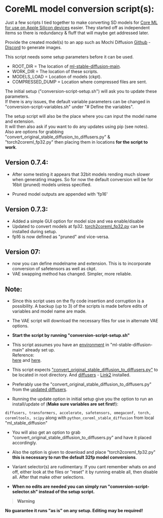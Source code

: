# CoreML model conversion script(s):

Just a few scripts I tied together to make converting SD models for [Core ML for use on Apple Silicon devices](https://github.com/apple/ml-stable-diffusion) easier. They started off as independent items so there is redundancy & fluff that will maybe get addressed later.

Provide the created model(s) to an app such as Mochi Diffusion [Github](https://github.com/godly-devotion/MochiDiffusion) - [Discord](https://discord.gg/x2kartzxGv) to generate images.<br>

This script needs some setup parameters before it can be used.

- ROOT_DIR 		= The location of [ml-stable-diffusion-main](https://github.com/apple/ml-stable-diffusion).
- WORK_DIR 		= The location of these scripts.
- MODELS_LOAD 	= Location of models (ckpt).
- COMPRESSED_DUMP = Location where compressed files are sent.

The initial setup ("conversion-script-setup.sh") will ask you to update these parameters.<br>
If there is any issues, the default variable parameters can be changed in "conversion-script-variables.sh" under "# Define the variables".

The setup script will also be the place where you can input the model name and extension.<br>
It will then also ask if you want to do any updates using pip (see notes).<br> Also are options for grabbing "convert_original_stable_diffusion_to_diffusers.py" & "torch2coreml_fp32.py" then placing them in locations **for the script to work**.

## Version 0.7.4:

- After some testing it appears that 32bit models rending much slower when generating images. So for now the default conversion will be for 16bit (pruned) models unless specified.

- Pruned model outputs are appended with 'fp16'

## Version 0.7.3:

- Added a simple GUI option for model size and vea enable/disable
- Updated to convert models at fp32. [torch2coreml_fp32.py](https://github.com/MDMAchine/coreml-model-conversion-script/blob/main/misc/torch2coreml_fp32.py) can be installed during setup.
- fp16 is now defined as "pruned" and vice-versa.

## Version 07:

- now you can define modelname and extension. This is to incorporate conversion of safetensors as well as ckpt.
- VAE swapping method has changed. Simpler, more reliable.

## Note:

- Since this script uses on the fly code insertion and corruption is a possibility. A backup (up to 3) of the scripts is made before edits of variables and model name are made.

- The VAE script will download the necessary files for use in alternate VAE options.

- **Start the script by running "conversion-script-setup.sh"**

- This script assumes you have an [environment](https://www.infoworld.com/article/3239675/virtualenv-and-venv-python-virtual-environments-explained.html) in "ml-stable-diffusion-main" already set up.<br>
Reference:<br>
[here](https://github.com/godly-devotion/MochiDiffusion/wiki/How-to-convert-CKPT-or-SafeTensors-files-to-Core-ML) and [here](https://github.com/apple/ml-stable-diffusion#-converting-models-to-core-ml).

- This script expects ["convert_original_stable_diffusion_to_diffusers.py"](https://gist.github.com/saftle/c5e222c6231e7b19f01bb93ac9fcc191/raw/961d49481f472159c0696d929b10647b2c0cc158/replace_vae.py) to be located in root directory. And [diffusers](https://huggingface.co/docs/diffusers/installation) - [Link2](https://pypi.org/project/diffusers/) installed.

- Preferably use the "convert_original_stable_diffusion_to_diffusers.py" from the [updated diffusers](https://github.com/huggingface/diffusers).

- Running the update option in initial setup give you the option to run an install/update of (**Make sure variables are set first!**):

`diffusers, transformers, accelerate, safetensors, omegaconf, torch, coremltools, scipy` along with `python_coreml_stable_diffusion` from local "ml_stable_diffusion"

- You will also get an option to grab "convert_original_stable_diffusion_to_diffusers.py" and have it placed accordingly.

- Also the option is given to download and place "torch2coreml_fp32.py" **this is necessary to run the default 32fp model conversions**.

- Variant selector(s) are rudimentary. If you cant remember whats on and off, either look at the files or "reset" it by running enable all, then disable all. After that make other selections.

- **When no edits are needed you can simply run "conversion-script-selector.sh" instead of the setup script.**
> __Warning__

**No guarantee it runs "as is" on any setup. Editing may be required!**
